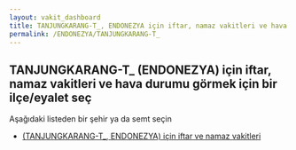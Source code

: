 ```yaml
---
layout: vakit_dashboard
title: TANJUNGKARANG-T_, ENDONEZYA için iftar, namaz vakitleri ve hava durumu - ilçe/eyalet seç
permalink: /ENDONEZYA/TANJUNGKARANG-T_
---
```


## TANJUNGKARANG-T_ (ENDONEZYA) için iftar, namaz vakitleri ve hava durumu  görmek için bir ilçe/eyalet seç

Aşağıdaki listeden bir şehir ya da semt seçin

* [ (TANJUNGKARANG-T_, ENDONEZYA) için iftar ve namaz vakitleri](/ENDONEZYA/TANJUNGKARANG-T_/)

<script type="text/javascript">
  var GLOBAL_COUNTRY = 'ENDONEZYA';
  var GLOBAL_CITY = 'TANJUNGKARANG-T_';
  var GLOBAL_STATE = 'TANJUNGKARANG-T_';
</script>
